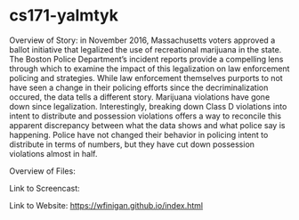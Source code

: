 # cs171-yalmtyk

Overview of Story:
in November 2016, Massachusetts voters approved a ballot initiative that legalized the use of recreational marijuana in the state. The Boston Police Department’s incident reports provide a compelling lens through which to examine the impact of this legalization on law enforcement policing and strategies. While law enforcement themselves purports to not have seen a change in their policing efforts since the decriminalization occured, the data tells a different story. Marijuana violations have gone down since legalization. Interestingly, breaking down Class D violations into intent to distribute and possession violations offers a way to reconcile this apparent discrepancy between what the data shows and what police say is happening. Police have not changed their behavior in policing intent to distribute in terms of numbers, but they have cut down possession violations almost in half.

Overview of Files:

Link to Screencast:

Link to Website:
https://wfinigan.github.io/index.html